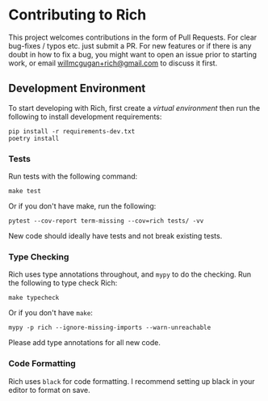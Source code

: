 # Contributing to Rich

This project welcomes contributions in the form of Pull Requests. For clear bug-fixes / typos etc. just submit a PR. For new features or if there is any doubt in how to fix a bug, you might want to open an issue prior to starting work, or email willmcgugan+rich@gmail.com to discuss it first.

## Development Environment

To start developing with Rich, first create a _virtual environment_ then run the following to install development requirements:

```
pip install -r requirements-dev.txt
poetry install
```

### Tests

Run tests with the following command:

```
make test
```

Or if you don't have make, run the following:

```
pytest --cov-report term-missing --cov=rich tests/ -vv
```

New code should ideally have tests and not break existing tests.

### Type Checking

Rich uses type annotations throughout, and `mypy` to do the checking. Run the following to type check Rich:

```
make typecheck
```

Or if you don't have `make`:

```
mypy -p rich --ignore-missing-imports --warn-unreachable
```

Please add type annotations for all new code.

### Code Formatting

Rich uses `black` for code formatting. I recommend setting up black in your editor to format on save.
